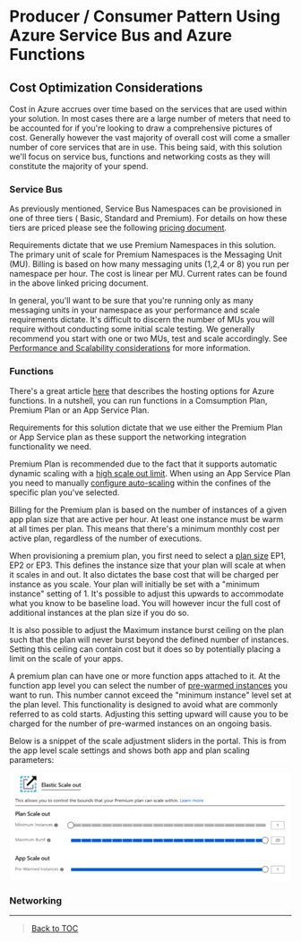 # Producer / Consumer Pattern Using Azure Service Bus and Azure Functions
## Cost Optimization Considerations
Cost in Azure accrues over time based on the services that are used within your solution. In most cases there are a large number of meters that need to be accounted for if you're looking to draw a comprehensive pictures of cost. Generally however the vast majority of overall cost will come a smaller number of core services that are in use. This being said, with this solution we'll focus on service bus, functions and networking costs as they will constitute the majority of your spend.
### Service Bus
As previously mentioned, Service Bus Namespaces can be provisioned in one of three tiers ( Basic, Standard and Premium). For details on how these tiers are priced please see the following [pricing document](https://azure.microsoft.com/en-us/pricing/details/service-bus/?&OCID=AID2100131_SEM_XoKIJQAAAFvOgjyo:20200722185658:s&msclkid=525e7aa4c0e71f13cee325bc4b11ecf8&ef_id=XoKIJQAAAFvOgjyo:20200722185658:s&dclid=CNyPsu_E4eoCFYg_DAodvM8HkA).

Requirements dictate that we use Premium Namespaces in this solution. The primary unit of scale for Premium Namespaces is the Messaging Unit (MU). Billing is based on how many messaging units (1,2,4 or 8) you run per namespace per hour. The cost is linear per MU. Current rates can be found in the above linked pricing document.

In general, you'll want to be sure that you're running only as many messaging units in your namespace as your performance and scale requirements dictate. It's difficult to discern the number of MUs you will require without conducting some initial scale testing. We generally recommend you start with one or two MUs, test and scale accordingly. See [Performance and Scalability considerations](#Performance-and-Scalability-considerations) for more information.

### Functions
There's a great article [here](https://docs.microsoft.com/en-us/azure/azure-functions/functions-scale) that describes the hosting options for Azure functions. In a nutshell, you can run functions in a Comsumption Plan, Premium Plan or an App Service Plan.  
  
Requirements for this solution dictate that we use either the Premium Plan or App Service plan as these support the networking integration functionality we need.

Premium Plan is recommended due to the fact that it supports automatic dynamic scaling with a [high scale out limit](https://docs.microsoft.com/en-us/azure/azure-functions/functions-premium-plan#region-max-scale-out). When using an App Service Plan you need to manually [configure auto-scaling](https://docs.microsoft.com/en-us/azure/app-service/manage-scale-up) within the confines of the specific plan you've selected.

Billing for the Premium plan is based on the number of instances of a given app plan size that are active per hour. At least one instance must be warm at all times per plan. This means that there's a minimum monthly cost per active plan, regardless of the number of executions.

When provisioning a premium plan, you first need to select a [plan size](https://docs.microsoft.com/en-us/azure/azure-functions/functions-premium-plan#available-instance-skus) EP1, EP2 or EP3. This defines the instance size that your plan will scale at when it scales in and out. It also dictates the base cost that will be charged per instance as you scale. Your plan will initially be set with a "minimum instance" setting of 1. It's possible to adjust this upwards to accommodate what you know to be baseline load. You will however incur the full cost of additional instances at the plan size if you do so.

It is also possible to adjust the Maximum instance burst ceiling on the plan such that the plan will never burst beyond the defined number of instances. Setting this ceiling can contain cost but it does so by potentially placing a limit on the scale of your apps.

A premium plan can have one or more function apps attached to it. At the function app level you can select the number of [pre-warmed instances](https://docs.microsoft.com/en-us/azure/azure-functions/functions-premium-plan#pre-warmed-instances) you want to run. This number cannot exceed the "minimum instance" level set at the plan level. This functionality is designed to avoid what are commonly referred to as cold starts. Adjusting this setting upward will cause you to be charged for the number of pre-warmed instances on an ongoing basis.	

Below is a snippet of the scale adjustment sliders in the portal. This is from the app level scale settings and shows both app and plan scaling parameters:  

![](images/scale-out.png) 

### Networking
---
> [Back to TOC](../README.md#TOC)